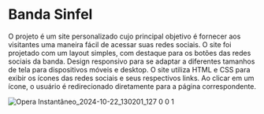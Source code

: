 # Banda Sinfel

O projeto é um site personalizado cujo principal objetivo é fornecer aos visitantes uma maneira fácil de acessar suas redes sociais. O site foi projetado com um layout simples, com destaque para os botões das redes sociais da banda.
Design responsivo para se adaptar a diferentes tamanhos de tela para dispositivos móveis e desktop. O site utiliza HTML e CSS para exibir os ícones das redes sociais e seus respectivos links. Ao clicar em um ícone, o usuário é redirecionado diretamente para a página correspondente.


![Opera Instantâneo_2024-10-22_130201_127 0 0 1](https://github.com/user-attachments/assets/85850045-05e5-4f4b-8882-e97210936fa6)
